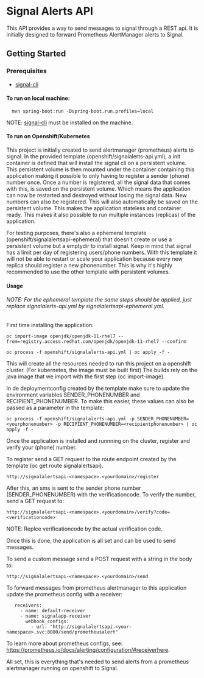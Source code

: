 # Signal Alerts API
This API provides a way to send messages to signal through a REST api. It is initially designed to forward Prometheus AlertManager alerts to Signal. 

## Getting Started

### Prerequisites
  - [signal-cli](https://github.com/AsamK/signal-cli)
#### To run on local machine:

      mvn spring-boot:run -Dspring-boot.run.profiles=local
NOTE: [signal-cli](https://github.com/AsamK/signal-cli) must be installed on the machine.

#### To run on Openshift/Kubernetes
This project is initially created to send alertmanager (prometheus) alerts to signal.
In the provided template (openshift/signalalerts-api.yml), a init container is defined that will install the signal cli on a persistent volume. 
This persistent volume is then mounted under the container containing this application making it possible to only having to register a sender (phone) number once. 
Once a number is registered, all the signal data that comes with this, is saved on the persistent volume. Which means the application can now be restarted and destroyed without losing the
signal data. New numbers can also be registered. This will also automatically be saved on the persistent volume. This makes the application stateless and container ready. This makes it also possible to run multiple instances (replicas) of the application. 

For testing purposes, there's also a ephemeral template (openshift/signalalertsapi-ephemeral) that doesn't create or use a persistent volume but a emptydir to install signal. 
Keep in mind that signal has a limit per day of registering users/phone numbers. With this template it will not be able to restart or scale your application because every new replica should register a new phonenumber.
This is why it's highly recommended to use the other template with persistent volumes.

#### Usage
###### NOTE: For the ephemeral template the same steps should be applied, just replace signalalerts-api.yml by signalalertsapi-ephemeral.yml.

First time installing the application:

    oc import-image openjdk/openjdk-11-rhel7 --from=registry.access.redhat.com/openjdk/openjdk-11-rhel7 --confirm

    oc process -f openshift/signalalerts-api.yml | oc apply -f -

This will create all the resources needed to run this project on a openshift cluster. (For kubernetes, the image must be built first)
The builds rely on the java image that we import with the first step (oc import-image).

In de deploymentconfig created by the template make sure to update the environment variables SENDER_PHONENUMBER and RECIPIENT_PHONENUMBER.
To make this easier, these values can also be passed as a parameter in the template:

    oc process -f openshift/signalalerts-api.yml -p SENDER_PHONENUMBER=<yourphonenumber> -p RECIPIENT_PHONENUMBER=<recipientphonenumber> | oc apply -f -

Once the application is installed and runnning on the cluster, register and verify your (phone) number. 

To register send a GET request to the route endpoint created by the template (oc get route signalalertsapi).

    http://signalalertsapi-<namespace>.<yourdomain>/register

After this, an sms is sent to the sender phone number (SENDER_PHONENUMBER) with the verificationcode.
To verify the number, send a GET request to:

    http://signalalertsapi-<namespace>.<yourdomain>/verify?code=<verificationcode>
NOTE: Replce verificationcode by the actual verification code.

Once this is done, the application is all set and can be used to send messages. 

To send a custom message send a POST request with a string in the body to:

    http://signalalertsapi-<namespace>.<yourdomain>/send

To forward messages from prometheus alertmanager to this application update the prometheus config with a receiver:

       receivers:
         - name: default-receiver
         - name: signalapp-receiver
           webhook_configs:
             - url: "http://signalalertsapi.<your-namespace>.svc:8080/send/prometheusalert"

To learn more about prometheus configs, see: https://prometheus.io/docs/alerting/configuration/#receiverhere.

All set, this is everything that's needed to send alerts from a prometheus alertmanager running on openshift to Signal. 
